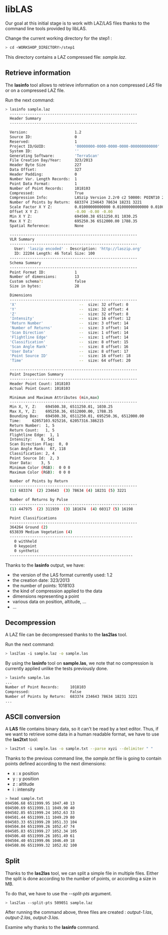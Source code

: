 # libLAS

Our goal at this initial stage is to work with LAZ/LAS files thanks to the
command line tools provided by libLAS.

Change the current working directory for the step1 :

```bash
> cd <WORKSHOP_DIRECTORY>/step1
```

This directory contains a LAZ compressed file: *sample.laz*.

## Retrieve information

The **lasinfo** tool allows to retrieve information on a non compressed *LAS*
file or on a compressed LAZ file.

Run the next command:

```bash
> lasinfo sample.laz
  ---------------------------------------------------------
  Header Summary
  ---------------------------------------------------------

  Version:                     1.2
  Source ID:                   0
  Reserved:                    1
  Project ID/GUID:             '00000000-0000-0000-0000-000000000000'
  System ID:                   ''
  Generating Software:         'TerraScan'
  File Creation Day/Year:      323/2013
  Header Byte Size             227
  Data Offset:                 327
  Header Padding:              0
  Number Var. Length Records:  1
  Point Data Format:           1
  Number of Point Records:     1018103
  Compressed:                  True
  Compression Info:            LASzip Version 2.2r0 c2 50000: POINT10 2 GPSTIME11 2
  Number of Points by Return:  683374 234643 78634 18231 3221
  Scale Factor X Y Z:          0.01000000000000 0.01000000000000 0.01000000000000
  Offset X Y Z:                -0.00 -0.00 -0.00
  Min X Y Z:                   694500.38 6511250.01 1030.25
  Max X Y Z:                   695250.36 6512000.00 1788.35
  Spatial Reference:           None

  ---------------------------------------------------------
  VLR Summary
  ---------------------------------------------------------
    User: 'laszip encoded' - Description: 'http://laszip.org'
    ID: 22204 Length: 46 Total Size: 100
  ---------------------------------------------------------
  Schema Summary
  ---------------------------------------------------------
  Point Format ID:             1
  Number of dimensions:        13
  Custom schema?:              false
  Size in bytes:               28

  Dimensions
  ---------------------------------------------------------
  'X'                            --  size: 32 offset: 0
  'Y'                            --  size: 32 offset: 4
  'Z'                            --  size: 32 offset: 8
  'Intensity'                    --  size: 16 offset: 12
  'Return Number'                --  size: 3 offset: 14
  'Number of Returns'            --  size: 3 offset: 14
  'Scan Direction'               --  size: 1 offset: 14
  'Flightline Edge'              --  size: 1 offset: 14
  'Classification'               --  size: 8 offset: 15
  'Scan Angle Rank'              --  size: 8 offset: 16
  'User Data'                    --  size: 8 offset: 17
  'Point Source ID'              --  size: 16 offset: 18
  'Time'                         --  size: 64 offset: 20

  ---------------------------------------------------------
  Point Inspection Summary
  ---------------------------------------------------------
  Header Point Count: 1018103
  Actual Point Count: 1018103

  Minimum and Maximum Attributes (min,max)
  ---------------------------------------------------------
  Min X, Y, Z:    694500.38, 6511250.01, 1030.25
  Max X, Y, Z:    695250.36, 6512000.00, 1788.35
  Bounding Box:   694500.38, 6511250.01, 695250.36, 6512000.00
  Time:     62057103.925216, 62057316.386215
  Return Number:  1, 5
  Return Count:   1, 5
  Flightline Edge:  1, 1
  Intensity:    8, 541
  Scan Direction Flag:  0, 0
  Scan Angle Rank:  67, 118
  Classification: 2, 4
  Point Source Id:  2, 3
  User Data:    3, 5
  Minimum Color (RGB):  0 0 0
  Maximum Color (RGB):  0 0 0

  Number of Points by Return
  ---------------------------------------------------------
  (1) 683374  (2) 234643  (3) 78634 (4) 18231 (5) 3221

  Number of Returns by Pulse
  ---------------------------------------------------------
  (1) 447975  (2) 311939  (3) 181674  (4) 60317 (5) 16198

  Point Classifications
  ---------------------------------------------------------
  364264 Ground (2)
  653839 Medium Vegetation (4)
  -------------------------------------------------------
    0 withheld
    0 keypoint
    0 synthetic
  -------------------------------------------------------
```

Thanks to the **lasinfo** output, we have:

  - the version of the LAS format currently used: 1.2
  - the creation date: 323/2013
  - the number of points: 1018103
  - the kind of compression applied to the data
  - dimensions representing a point
  - various data on position, altitude, ...
  - ...

## Decompression

A LAZ file can be decompressed thanks to the **las2las** tool.

Run the next command:

```bash
> las2las -i sample.laz -o sample.las
```

By using the **lasinfo** tool on **sample.las**, we note that no compression
is currently applied unlike the tests previously done.

```bash
> lasinfo sample.las
...
Number of Point Records:     1018103
Compressed:                  False
Number of Points by Return:  683374 234643 78634 18231 3221
...
```

## ASCII conversion

A **LAS** file contains binary data, so it can't be read by a text editor. Thus,
if we want to retrieve some data in a human readable format, we have to use the
**las2txt** tool:

```bash
> las2txt -i sample.las -o sample.txt --parse xyzi --delimiter " "
```

Thanks to the previous command line, the *sample.txt* file is going to contain
points defined according to the next dimensions:
  - x : x position
  - y : y position
  - z : altitude
  - i : intensity

```bash
> head sample.txt
694506.68 6511999.95 1047.40 13
694500.69 6511999.11 1049.90 40
694502.85 6511999.24 1052.63 33
694501.44 6511999.11 1049.29 80
694503.33 6511999.20 1051.33 104
694504.84 6511999.26 1052.47 74
694505.83 6511999.27 1052.34 105
694506.48 6511999.26 1051.49 61
694504.40 6511999.06 1046.49 18
694508.06 6511999.32 1052.82 100
```

## Split

Thanks to the **las2las** tool, we can split a simple file in multiple files.
Either the split is done according to the number of points, or according a
size in MB.

To do that, we have to use the *--split-pts* argument.

```bash
> las2las --split-pts 509051 sample.laz
```

After running the command above, three files are created :
*output-1.las*, *output-2.las*, *output-3.las*.

Examine why thanks to the **lasinfo** command.
